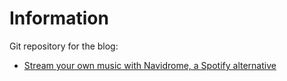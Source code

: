 # Information

Git repository for the blog:
- [Stream your own music with Navidrome, a Spotify alternative](https://linuxboards.com/stream-your-own-music-with-navidrome-a-spotify-alternative/)
